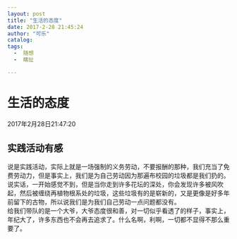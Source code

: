 ```yaml
---
layout: post
title: "生活的态度"
date: 2017-2-28 21:45:24
author: "可乐"
catalog:
tags:
  -  随想
  -  瞎扯

---
```




# 生活的态度  
2017年2月28日21:47:20
## 实践活动有感
说是实践活动，实际上就是一场强制的义务劳动，不要报酬的那种，我们充当了免费劳动力，但是事实上，我们是为自己劳动因为那遍布校园的垃圾都是我们扔的。说实话，一开始感觉不到，但是当你走到许多花坛的深处，你会发现许多被风吹起，然后被缠绕再植物根系处的垃圾，这些垃圾有的是崭新的，又是更像是好多年前留下的古物，所以说我们是为我们自己劳动一点问题都没有。   
给我们带队的是一个大爷，大爷态度很和善，对一切似乎看透了的样子，事实上，年纪大了，许多东西也不会再去追求了。什么名啊，利啊，一切都不显得不那么重要了。